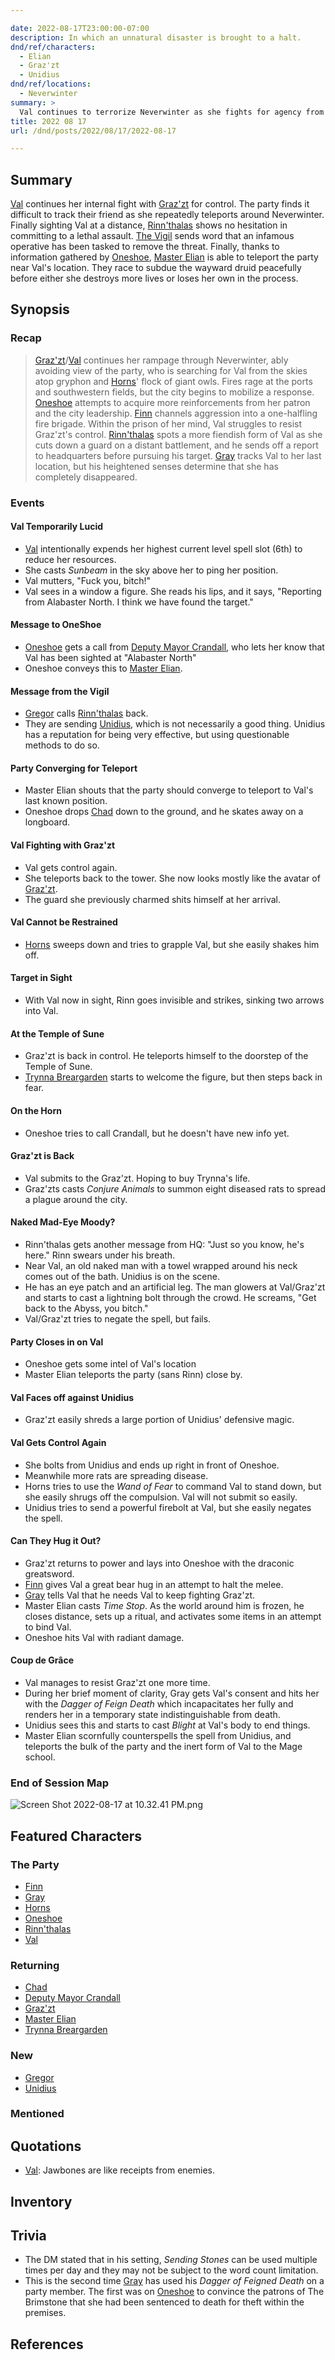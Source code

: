 ```yaml
---

date: 2022-08-17T23:00:00-07:00
description: In which an unnatural disaster is brought to a halt.
dnd/ref/characters:
  - Elian
  - Graz'zt
  - Unidius
dnd/ref/locations:
  - Neverwinter
summary: >
  Val continues to terrorize Neverwinter as she fights for agency from a demon prince, gets attacked by some kind of D&D version of Mad-Eye Moody, and is seemingly stabbed to death by Gray!
title: 2022 08 17
url: /dnd/posts/2022/08/17/2022-08-17

---
```


## Summary

[Val](/dnd/characters/val/) continues her internal fight with [Graz'zt](/dnd/npcs/grazzt/) for control. The party finds it difficult to track their friend as she repeatedly teleports around Neverwinter. Finally sighting Val at a distance, [Rinn'thalas](/dnd/characters/rinnthalas-liadon/) shows no hesitation in committing to a lethal assault. [The Vigil](/dnd/npcs/the-vigil/) sends word that an infamous operative has been tasked to remove the threat. Finally, thanks to information gathered by [Oneshoe](/dnd/characters/oneshoe/), [Master Elian](/dnd/npcs/elian-amaadon/) is able to teleport the party near Val's location. They race to subdue the wayward druid peacefully before either she destroys more lives or loses her own in the process.

## Synopsis

### Recap

> [Graz'zt](/dnd/npcs/grazzt/)/[Val](/dnd/characters/val/) continues her rampage through Neverwinter, ably avoiding view of the party, who is searching for Val from the skies atop gryphon and [Horns](/dnd/characters/horns/)' flock of giant owls. Fires rage at the ports and southwestern fields, but the city begins to mobilize a response. [Oneshoe](/dnd/characters/oneshoe/) attempts to acquire more reinforcements from her patron and the city leadership. [Finn](/dnd/characters/finn/) channels aggression into a one-halfling fire brigade. Within the prison of her mind, Val struggles to resist Graz'zt's control. [Rinn'thalas](/dnd/characters/rinnthalas-liadon/) spots a more fiendish form of Val as she cuts down a guard on a distant battlement, and he sends off a report to headquarters before pursuing his target. [Gray](/dnd/characters/haeltin-var-astora/) tracks Val to her last location, but his heightened senses determine that she has completely disappeared.

### Events

#### Val Temporarily Lucid

- [Val](/dnd/characters/val/) intentionally expends her highest current level spell slot (6th) to reduce her resources.
- She casts *Sunbeam* in the sky above her to ping her position.
- Val mutters, "Fuck you, bitch!"
- Val sees in a window a figure. She reads his lips, and it says, "Reporting from Alabaster North. I think we have found the target."

#### Message to OneShoe

- [Oneshoe](/dnd/characters/oneshoe/) gets a call from [Deputy Mayor Crandall](/dnd/npcs/deputy-mayor-crandall/), who lets her know that Val has been sighted at "Alabaster North"
- Oneshoe conveys this to [Master Elian](/dnd/npcs/elian-amaadon/).

#### Message from the Vigil

- [Gregor](/dnd/npcs/gregor/) calls [Rinn'thalas](/dnd/characters/rinnthalas-liadon/) back. 
- They are sending [Unidius](/dnd/npcs/unidius/), which is not necessarily a good thing. Unidius has a reputation for being very effective, but using questionable methods to do so.

#### Party Converging for Teleport

- Master Elian shouts that the party should converge to teleport to Val's last known position.
- Oneshoe drops [Chad](/dnd/npcs/chad/) down to the ground, and he skates away on a longboard.

#### Val Fighting with Graz'zt

- Val gets control again.
- She teleports back to the tower. She now looks mostly like the avatar of [Graz'zt](/dnd/npcs/grazzt/).
- The guard she previously charmed shits himself at her arrival.

#### Val Cannot be Restrained

- [Horns](/dnd/characters/horns/) sweeps down and tries to grapple Val, but she easily shakes him off.

#### Target in Sight

- With Val now in sight, Rinn goes invisible and strikes, sinking two arrows into Val.

#### At the Temple of Sune

- Graz'zt is back in control. He teleports himself to the doorstep of the Temple of Sune.
- [Trynna Breargarden](/dnd/npcs/trynna-breargarden/) starts to welcome the figure, but then steps back in fear.

#### On the Horn

- Oneshoe tries to call Crandall, but he doesn't have new info yet.

#### Graz'zt is Back

- Val submits to the Graz'zt. Hoping to buy Trynna's life.
- Graz'zts casts *Conjure Animals* to summon eight diseased rats to spread a plague around the city.

#### Naked Mad-Eye Moody?

- Rinn'thalas gets another message from HQ: "Just so you know, he's here." Rinn swears under his breath.
- Near Val, an old naked man with a towel wrapped around his neck comes out of the bath. Unidius is on the scene.
- He has an eye patch and an artificial leg. The man glowers at Val/Graz'zt and starts to cast a lightning bolt through the crowd. He screams, "Get back to the Abyss, you bitch."
- Val/Graz'zt tries to negate the spell, but fails.

#### Party Closes in on Val

- Oneshoe gets some intel of Val's location
- Master Elian teleports the party (sans Rinn) close by.

#### Val Faces off against Unidius

- Graz'zt easily shreds a large portion of Unidius' defensive magic.

#### Val Gets Control Again

- She bolts from Unidius and ends up right in front of Oneshoe.
- Meanwhile more rats are spreading disease.
- Horns tries to use the *Wand of Fear* to command Val to stand down, but she easily shrugs off the compulsion. Val will not submit so easily.
- Unidius tries to send a powerful firebolt at Val, but she easily negates the spell.

#### Can They Hug it Out?

- Graz'zt returns to power and lays into Oneshoe with the draconic greatsword.
- [Finn](/dnd/characters/finn/) gives Val a great bear hug in an attempt to halt the melee.
- [Gray](/dnd/characters/haeltin-var-astora/) tells Val that he needs Val to keep fighting Graz'zt.
- Master Elian casts *Time Stop*. As the world around him is frozen, he closes distance, sets up a ritual, and activates some items in an attempt to bind Val.
- Oneshoe hits Val with radiant damage.

#### Coup de Grâce

- Val manages to resist Graz'zt one more time.
- During her brief moment of clarity, Gray gets Val's consent and hits her with the *Dagger of Feign Death* which incapacitates her fully and renders her in a temporary state indistinguishable from death.
- Unidius sees this and starts to cast *Blight* at Val's body to end things.
- Master Elian scornfully counterspells the spell from Unidius, and teleports the bulk of the party and the inert form of Val to the Mage school.

### End of Session Map

![Screen Shot 2022-08-17 at 10.32.41 PM.png](/images/dnd/screen-shot-2022-08-17-at-10-32-41-pm.png)

## Featured Characters

### The Party

- [Finn](/dnd/characters/finn/)
- [Gray](/dnd/characters/haeltin-var-astora/)
- [Horns](/dnd/characters/horns/)
- [Oneshoe](/dnd/characters/oneshoe/)
- [Rinn'thalas](/dnd/characters/rinnthalas-liadon/)
- [Val](/dnd/characters/val/)

### Returning

- [Chad](/dnd/npcs/chad/)
- [Deputy Mayor Crandall](/dnd/npcs/deputy-mayor-crandall/)
- [Graz'zt](/dnd/npcs/grazzt/)
- [Master Elian](/dnd/npcs/elian-amaadon/)
- [Trynna Breargarden](/dnd/npcs/trynna-breargarden/)

### New

- [Gregor](/dnd/npcs/gregor/)
- [Unidius](/dnd/npcs/unidius/)

### Mentioned

## Quotations

- [Val](/dnd/characters/val/): Jawbones are like receipts from enemies.

## Inventory

## Trivia

- The DM stated that in his setting, *Sending Stones* can be used multiple times per day and they may not be subject to the word count limitation.
- This is the second time [Gray](/dnd/characters/haeltin-var-astora/) has used his *Dagger of Feigned Death* on a party member. The first was on [Oneshoe](/dnd/characters/oneshoe/) to convince the patrons of The Brimstone that she had been sentenced to death for theft within the premises.

## References

